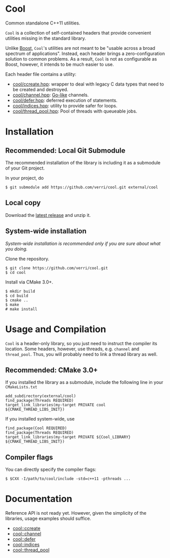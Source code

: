 # Cool

Common standalone C++11 utilities.

`Cool` is a collection of self-contained headers that provide convenient
utilities missing in the standard library.

Unlike [Boost](http://www.boost.org), `Cool`'s utilities are not meant to
be "usable across a broad spectrum of applications".  Instead, each
header brings a zero-configuration solution to common problems.  As a result,
`Cool` is not as configurable as Boost, however, it intends to be much easier
to use.

Each header file contains a utility:
- [cool/ccreate.hpp](https://github.com/verri/cool/blob/master/include/cool/ccreate.hpp):
    wrapper to deal with legacy C data types that need to be created and destroyed.
- [cool/channel.hpp](https://github.com/verri/cool/blob/master/include/cool/channel.hpp):
    [Go-like](https://gobyexample.com/channels) channels.
- [cool/defer.hpp](https://github.com/verri/cool/blob/master/include/cool/defer.hpp):
    deferred execution of statements.
- [cool/indices.hpp](https://github.com/verri/cool/blob/master/include/cool/indices.hpp):
    utility to provide safer for loops.
- [cool/thread_pool.hpp](https://github.com/verri/cool/blob/master/include/cool/thread_pool.hpp):
    Pool of threads with queueable jobs.

# Installation

## Recommended: Local Git Submodule

The recommended installation of the library is including it as a submodule of your Git project.

In your project, do
```
$ git submodule add https://github.com/verri/cool.git external/cool
```

## Local copy

Download the [latest release](https://github.com/verri/cool/releases) and unzip it.

## System-wide installation

*System-wide installation is recommended only if you are sure about what you doing.*

Clone the repository.
```
$ git clone https://github.com/verri/cool.git
$ cd cool
```

Install via CMake 3.0+.
```
$ mkdir build
$ cd build
$ cmake ..
$ make
# make install
```

# Usage and Compilation

`Cool` is a header-only library, so you just need to instruct the compiler its location.
Some headers, however, use threads, e.g. `channel` and `thread_pool`.
Thus, you will probably need to link a thread library as well.

## Recommended: CMake 3.0+

If you installed the library as a submodule, include the following line in your `CMakeLists.txt`
```
add_subdirectory(external/cool)
find_package(Threads REQUIRED)
target_link_libraries(my-target PRIVATE cool ${CMAKE_THREAD_LIBS_INIT})
```

If you installed system-wide, use
```
find_package(Cool REQUIRED)
find_package(Threads REQUIRED)
target_link_libraries(my-target PRIVATE ${Cool_LIBRARY} ${CMAKE_THREAD_LIBS_INIT})
```

## Compiler flags

You can directly specify the compiler flags:
```
$ $CXX -I/path/to/cool/include -std=c++11 -pthreads ...
```

# Documentation

Reference API is not ready yet.  However, given the simplicity of the libraries,
usage examples should suffice.
- [cool::ccreate](https://github.com/verri/cool/blob/master/test/ccreate.cpp)
- [cool::channel](https://github.com/verri/cool/blob/master/test/channel.cpp)
- [cool::defer](https://github.com/verri/cool/blob/master/test/defer.cpp)
- [cool::indices](https://github.com/verri/cool/blob/master/test/indices.cpp)
- [cool::thread_pool](https://github.com/verri/cool/blob/master/test/thread_pool.cpp)
